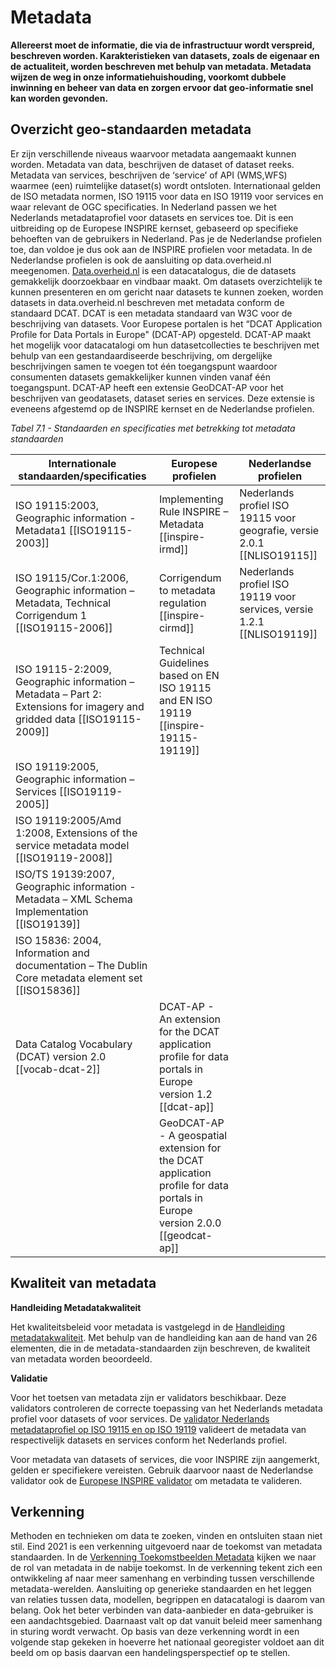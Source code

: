 # Metadata

**Allereerst moet de informatie, die via de infrastructuur wordt verspreid,
beschreven worden. Karakteristieken van datasets, zoals de eigenaar en de
actualiteit, worden beschreven met behulp van metadata. Metadata wijzen de weg in
onze informatiehuishouding, voorkomt dubbele inwinning en beheer van data en
zorgen ervoor dat geo-informatie snel kan worden gevonden.**

## Overzicht geo-standaarden metadata

Er zijn verschillende niveaus waarvoor metadata aangemaakt kunnen worden.
Metadata van data, beschrijven de dataset of dataset reeks. Metadata van
services, beschrijven de ‘service’ of API (WMS,WFS) waarmee (een) ruimtelijke
dataset(s) wordt ontsloten. Internationaal gelden de ISO metadata normen, ISO
19115 voor data en ISO 19119 voor services en waar relevant de OGC
specificaties. In Nederland passen we het Nederlands metadataprofiel voor
datasets en services toe. Dit is een uitbreiding op de Europese INSPIRE kernset,
gebaseerd op specifieke behoeften van de gebruikers in Nederland. Pas je de
Nederlandse profielen toe, dan voldoe je dus ook aan de INSPIRE profielen voor
metadata. In de Nederlandse profielen is ook de aansluiting op data.overheid.nl
meegenomen. [Data.overheid.nl](https://data.overheid.nl/) is een datacatalogus, die de datasets gemakkelijk doorzoekbaar en vindbaar maakt. Om datasets overzichtelijk te kunnen presenteren en om gericht naar datasets te kunnen zoeken, worden datasets in data.overheid.nl beschreven met metadata conform de standaard DCAT. DCAT is een metadata standaard van W3C voor de beschrijving van datasets. Voor Europese portalen is het “DCAT Application Profile for Data Portals in Europe" (DCAT-AP) opgesteld. DCAT-AP maakt het mogelijk voor datacatalogi om hun datasetcollecties te beschrijven met behulp van een gestandaardiseerde beschrijving, om dergelijke beschrijvingen samen te voegen tot één toegangspunt waardoor consumenten datasets gemakkelijker kunnen vinden vanaf één toegangspunt. DCAT-AP heeft een extensie GeoDCAT-AP voor het beschrijven van geodatasets, dataset series en services. Deze extensie is eveneens afgestemd op de INSPIRE kernset en de Nederlandse profielen. 


*Tabel 7.1 - Standaarden en specificaties met betrekking tot metadata standaarden*

| **Internationale standaarden/specificaties**                                                                                              | **Europese profielen**                                                                                           | **Nederlandse profielen**                                                   |
|-------------------------------------------------------------------------------------------------------------------------------------------|------------------------------------------------------------------------------------------------------------------|-----------------------------------------------------------------------------|
| ISO 19115:2003, Geographic information - Metadata1 [[ISO19115-2003]] | Implementing Rule INSPIRE – Metadata [[inspire-irmd]] | Nederlands profiel ISO 19115 voor geografie, versie 2.0.1 [[NLISO19115]] |
| ISO 19115/Cor.1:2006, Geographic information – Metadata, Technical Corrigendum 1 [[ISO19115-2006]]  | Corrigendum to metadata regulation [[inspire-cirmd]] | Nederlands profiel ISO 19119 voor services, versie 1.2.1 [[NLISO19119]]  |
| ISO 19115-2:2009, Geographic information – Metadata – Part 2: Extensions for imagery and gridded data [[ISO19115-2009]] | Technical Guidelines based on EN ISO 19115 and EN ISO 19119 [[inspire-19115-19119]] |  |
| ISO 19119:2005, Geographic information – Services [[ISO19119-2005]] |  |  |
| ISO 19119:2005/Amd 1:2008, Extensions of the service metadata model [[ISO19119-2008]] |  |  |
| ISO/TS 19139:2007, Geographic information - Metadata – XML Schema Implementation [[ISO19139]]  |  |  |
| ISO 15836: 2004, Information and documentation – The Dublin Core metadata element set [[ISO15836]] |  |  |
| Data Catalog Vocabulary (DCAT) version 2.0 [[vocab-dcat-2]] | DCAT-AP - An extension for the DCAT application profile for data portals in Europe version 1.2 [[dcat-ap]]| 
| | GeoDCAT-AP - A geospatial extension for the DCAT application profile for data portals in Europe version 2.0.0 [[geodcat-ap]] | |


## Kwaliteit van metadata

**Handleiding Metadatakwaliteit**

Het kwaliteitsbeleid voor metadata is vastgelegd in de [Handleiding metadatakwaliteit](https://www.geonovum.nl/uploads/documents/Handleiding%20metadata%20monitoring%20v0.5.pdf). Met behulp van de handleiding kan aan de hand van 26 elementen, die in de metadata-standaarden zijn beschreven, de kwaliteit van metadata worden beoordeeld.


**Validatie**

Voor het toetsen van metadata zijn er validators beschikbaar. Deze validators controleren de correcte toepassing van het Nederlands metadata profiel voor datasets of voor services. De [validator Nederlands metadataprofiel op ISO 19115 en op ISO 19119](https://validatie.geostandaarden.nl/) valideert de metadata van respectivelijk datasets en services conform het Nederlands profiel. 

Voor metadata van datasets of services, die voor INSPIRE zijn aangemerkt, gelden er specifiekere vereisten. Gebruik daarvoor
naast de Nederlandse validator ook de [Europese INSPIRE validator](https://inspire.ec.europa.eu/validator/home/index.html) om metadata te valideren.


## Verkenning

Methoden en technieken om data te zoeken, vinden en ontsluiten staan niet stil. Eind 2021 is een verkenning uitgevoerd naar de toekomst van metadata standaarden. In de [Verkenning Toekomstbeelden Metadata](https://docs.geostandaarden.nl/vtm/cv-al-vrk-20211125/#d1e9) kijken we naar de rol van metadata in de nabije toekomst. In de verkenning tekent zich een ontwikkeling af naar meer samenhang en verbinding tussen verschillende metadata-werelden. Aansluiting op generieke standaarden en het leggen van relaties tussen data, modellen, begrippen en datacatalogi is daarom van belang. Ook het beter verbinden van data-aanbieder en data-gebruiker is een aandachtsgebied. Daarnaast valt op dat vanuit beleid meer samenhang in sturing wordt verwacht. Op basis van deze verkenning wordt in een volgende stap gekeken in hoeverre het nationaal georegister voldoet aan dit beeld om op basis daarvan een handelingsperspectief op te stellen.


